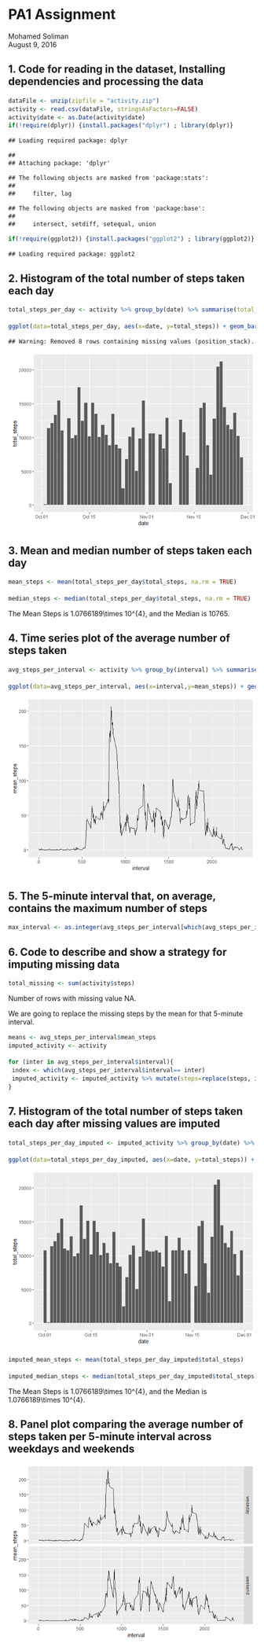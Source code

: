# PA1 Assignment
Mohamed Soliman  
August 9, 2016  



## 1. Code for reading in the dataset, Installing dependencies and processing the data  


```r
dataFile <- unzip(zipfile = "activity.zip")
activity <- read.csv(dataFile, stringsAsFactors=FALSE)
activity$date <- as.Date(activity$date)
if(!require(dplyr)) {install.packages("dplyr") ; library(dplyr)}
```

```
## Loading required package: dplyr
```

```
## 
## Attaching package: 'dplyr'
```

```
## The following objects are masked from 'package:stats':
## 
##     filter, lag
```

```
## The following objects are masked from 'package:base':
## 
##     intersect, setdiff, setequal, union
```

```r
if(!require(ggplot2)) {install.packages("ggplot2") ; library(ggplot2)}
```

```
## Loading required package: ggplot2
```


## 2. Histogram of the total number of steps taken each day


```r
total_steps_per_day <- activity %>% group_by(date) %>% summarise(total_steps = sum(steps))

ggplot(data=total_steps_per_day, aes(x=date, y=total_steps)) + geom_bar(stat="identity")
```

```
## Warning: Removed 8 rows containing missing values (position_stack).
```

![](PA1_template_files/figure-html/unnamed-chunk-2-1.png)<!-- -->


## 3. Mean and median number of steps taken each day


```r
mean_steps <- mean(total_steps_per_day$total_steps, na.rm = TRUE)

median_steps <- median(total_steps_per_day$total_steps, na.rm = TRUE)
```

The Mean Steps is 1.0766189\times 10^{4}, and the Median is 10765.


## 4. Time series plot of the average number of steps taken


```r
avg_steps_per_interval <- activity %>% group_by(interval) %>% summarise(mean_steps = mean(steps, na.rm = TRUE))

ggplot(data=avg_steps_per_interval, aes(x=interval,y=mean_steps)) + geom_line()
```

![](PA1_template_files/figure-html/unnamed-chunk-4-1.png)<!-- -->


## 5. The 5-minute interval that, on average, contains the maximum number of steps


```r
max_interval <- as.integer(avg_steps_per_interval[which(avg_steps_per_interval == max(avg_steps_per_interval)), 1])
```


## 6. Code to describe and show a strategy for imputing missing data


```r
total_missing <- sum(activity$steps)
```

Number of rows with missing value NA. 

We are going to replace the missing steps by the mean for that 5-minute interval.


```r
means <- avg_steps_per_interval$mean_steps
imputed_activity <- activity

for (inter in avg_steps_per_interval$interval){
 index <- which(avg_steps_per_interval$interval== inter)
 imputed_activity <- imputed_activity %>% mutate(steps=replace(steps, interval==inter & is.na(steps),means[index])) 
}
```


## 7. Histogram of the total number of steps taken each day after missing values are imputed


```r
total_steps_per_day_imputed <- imputed_activity %>% group_by(date) %>% summarise(total_steps = sum(steps))

ggplot(data=total_steps_per_day_imputed, aes(x=date, y=total_steps)) + geom_bar(stat="identity")
```

![](PA1_template_files/figure-html/unnamed-chunk-8-1.png)<!-- -->

```r
imputed_mean_steps <- mean(total_steps_per_day_imputed$total_steps)

imputed_median_steps <- median(total_steps_per_day_imputed$total_steps)
```

The Mean Steps is 1.0766189\times 10^{4}, and the Median is 1.0766189\times 10^{4}.


## 8. Panel plot comparing the average number of steps taken per 5-minute interval across weekdays and weekends

![](PA1_template_files/figure-html/pressure-1.png)<!-- -->


